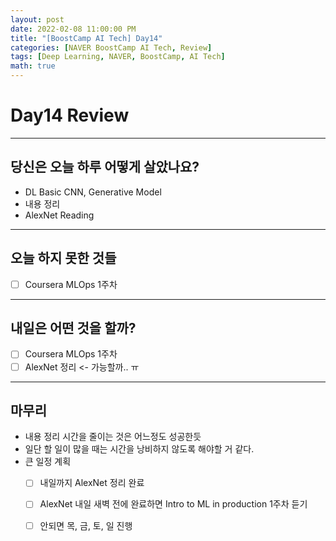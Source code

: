 ```yaml
---
layout: post
date: 2022-02-08 11:00:00 PM
title: "[BoostCamp AI Tech] Day14"
categories: [NAVER BoostCamp AI Tech, Review]
tags: [Deep Learning, NAVER, BoostCamp, AI Tech]
math: true
---
```


# Day14 Review

---

## 당신은 오늘 하루 어떻게 살았나요?
- DL Basic CNN, Generative Model
- 내용 정리
- AlexNet Reading

---

## 오늘 하지 못한 것들
- [ ] Coursera MLOps 1주차

---

## 내일은 어떤 것을 할까?
- [ ] Coursera MLOps 1주차
- [ ] AlexNet 정리 <- 가능할까.. ㅠ

---

## 마무리
- 내용 정리 시간을 줄이는 것은 어느정도 성공한듯
- 일단 할 일이 많을 때는 시간을 낭비하지 않도록 해야할 거 같다.
- 큰 일정 계획
  - [ ] 내일까지 AlexNet 정리 완료
  - [ ] AlexNet 내일 새벽 전에 완료하면 Intro to ML in production 1주차 듣기
  - [ ] 안되면 목, 금, 토, 일 진행
  
